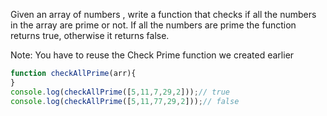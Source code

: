 Given an array of numbers , write a function that checks if all the numbers in the array are prime or not.
If all the numbers are prime the function returns true, otherwise it returns false.

Note: You have to reuse the Check Prime function we created earlier
```js
function checkAllPrime(arr){
}
console.log(checkAllPrime([5,11,7,29,2]));// true
console.log(checkAllPrime([5,11,77,29,2]));// false
```

